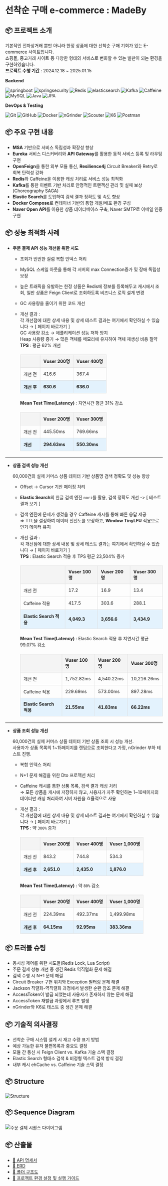 
# 선착순 구매 e-commerce : MadeBy

## 📦 프로젝트 소개

기본적인 전자상거래 뿐만 아니라 한정 상품에 대한 선착순 구매 기회가 있는 E-commerce 사이트입니다.  
쇼핑몰, 중고거래 사이트 등 다양한 형태의 서비스로 변화할 수 있는 발판이 되는 환경을 구현하였습니다.  
**프로젝트 수행 기간** : 2024.12.18 ~ 2025.01.15

**Backend**

![springboot](https://img.shields.io/badge/-springboot-333333?style=flat&logo=springboot)
![springsecurity](https://img.shields.io/badge/-springsecurity-333333?style=flat&logo=springsecurity)
![Redis](https://img.shields.io/badge/-Redis-333333?style=flat&logo=Redis)
![elasticsearch](https://img.shields.io/badge/-elasticsearch-333333?style=flat&logo=elasticsearch)
![Kafka](https://img.shields.io/badge/-Kafka-333333?style=flat&logo=apachekafka)
![Caffeine](https://img.shields.io/badge/-Caffeine-333333?style=flat&logo=CoffeeScript)
![MySQL](https://img.shields.io/badge/-MySQL-333333?style=flat&logo=mysql)
![Java](https://img.shields.io/badge/-Java-333333?style=flat&logo=Java&logoColor=007396)
![JPA](https://img.shields.io/badge/-JPA-333333?style=flat&logo=JPA)

**DevOps & Testing**

![Git](https://img.shields.io/badge/-Git-333333?style=flat&logo=git)
![GitHub](https://img.shields.io/badge/-GitHub-333333?style=flat&logo=github)
![Docker](https://img.shields.io/badge/-Docker-333333?style=flat&logo=docker)
![nGrinder](https://img.shields.io/badge/-nGrinder-333333?style=flat&logo=nGrinder)
![Scouter](https://img.shields.io/badge/-Scouter-333333?style=flat&logo=Scouter)
![K6](https://img.shields.io/badge/-k6-333333?style=flat&logo=k6)
![Postman](https://img.shields.io/badge/-Postman-333333?style=flat&logo=postman)


## 📦 주요 구현 내용 

- **MSA** 기반으로 서비스 독립성과 확장성 향상
- **Eureka** 서비스 디스커버리와 **API Gateway**를 활용한 동적 서비스 등록 및 라우팅 구현
- **OpenFeign**을 통한 외부 모듈 통신, **Resilience4j** Circuit Breaker와 Retry로 회복 탄력성 강화
- **Redis**와 Caffeine을 이용한 캐싱 처리로 서비스 성능 최적화
- **Kafka**를 통한 이벤트 기반 처리로 안정적인 트랜잭션 관리 및 실패 보상(Choreography SAGA)
- **Elastic Search**를 도입하여 검색 결과 정확도 및 속도 향상
- **Docker Compose**로 컨테이너 기반의 통합 개발/배포 환경 구성
- **Naver Open API**를 이용한 상품 데이터베이스 구축, Naver SMTP로 이메일 인증 구현

## 📦 성능 최적화 사례
- **주문 결제 API 성능 개선을 위한 시도**
    - 조회가 빈번한 컬럼 복합 인덱스 처리
    - MySQL 스케일 아웃을 통해 각 서버의 max Connection증가 및 장애 독립성 보장
    - 높은 트래픽을 유발하는 한정 상품은 Redis에 정보를 등록해두고 캐시에서 조회, 일반 상품은 Feign Client로 조회하도록 비즈니스 로직 설계 변경
    - GC 사용량을 줄이기 위한 코드 개선
    - 개선 결과 :  
      각 개선점에 대한 상세 내용 및 상세 테스트 결과는 여기에서 확인하실 수 있습니다 → [ 페이지 바로가기 ]  
      GC 사용량 감소 → 애플리케이션 성능 저하 방지  
      Heap 사용량 증가 → 많은 객체를 메모리에 유지하여 객체 재생성 비용 절약  
      **TPS** : 평균 62% 개선
      <table>
      <tr>
      <th></th>
      <th>Vuser 200명</th>
      <th>Vuser 400명</th>
        </tr>
        <tr>
            <td>개선 전</td>
            <td>416.6</td>
            <td>367.4</td>
        </tr>
        <tr class="highlight">
            <td>개선 후</td>
            <td>630.6</td>
            <td>636.0</td>
        </tr>
      </table>  

      **Mean Test Time(Latency)** : 지연시간 평균 31% 감소
        <table>
        <tr>
            <th></th>
            <th>Vuser 200명</th>
            <th>Vuser 300명</th>
        </tr>
        <tr>
            <td>개선 전</td>
            <td>445.50ms</td>
            <td>769.66ms</td>
        </tr>
        <tr class="highlight">
            <td>개선 </td>
            <td>294.63ms</td>
            <td>550.30ms</td>
        </tr>
      </table>  
---
- **상품 검색 성능 개선**

  60,000건의 실제 커머스 상품 데이터 기반 상품명 검색 정확도 및 성능 향상
    - Offset → Cursor 기반 페이징 처리
    - **Elastic Search**의 한글 검색 엔진 `nori`를 활용, 검색 정확도 개선 -> [ 테스트 결과 보기 ]
    - 검색 엔진에 문제가 생겼을 경우 Caffeine 캐시를 통해 빠른 응답 제공          
      ⇒ TTL을 설정하여 데이터 신선도를 보장하고, **Window TinyLFU** 적용으로 인기 데이터 유지

    - 개선 결과 :  
      각 개선점에 대한 상세 내용 및 상세 테스트 결과는 여기에서 확인하실 수 있습니다 → [ 페이지 바로가기 ]  
      **TPS** : Elastic Search 적용 후 TPS 평균 23,504% 증가
      <table>
      <tr>
      <th></th>
      <th>Vuser 100명</th>
      <th>Vuser 200명</th>
      <th>Vuser 300명</th>
        </tr>
        <tr>
            <td>개선 전</td>
            <td>17.2</td>
            <td>16.9</td>
            <td>13.4</td>
        </tr>
        <tr>
            <td>Caffeine 적용</td>
            <td>417.5</td>
            <td>303.6</td>
            <td>288.1</td>
        </tr>
        <tr class="highlight">
            <td>Elastic Search 적용</td>
            <td>4,049.3</td>
            <td>3,656.6</td>
            <td>3,434.9</td>
        </tr>
      </table>  

      **Mean Test Time(Latency)** : Elastic Search 적용 후 지연시간 평균 99.07% 감소
        <table>
        <tr>
            <th></th>
            <th>Vuser 100명</th>
            <th>Vuser 200명</th>
            <th>Vuser 300명</th>
        </tr>
        <tr>
            <td>개선 전</td>
            <td>1,752.82ms</td>
            <td>4,540.22ms</td>
            <td>10,216.26ms</td>
        </tr>
        <tr>
                <td>Caffeine 적용</td>
                <td>229.69ms</td>
                <td>573.00ms</td>
                <td>897.28ms</td>
            </tr>
        <tr class="highlight">
            <td>Elastic Search 적용</td>
            <td>21.55ms</td>
            <td>41.83ms</td>
            <td>66.22ms</td>
        </tr>
      </table>  
---
- **상품 조회 성능 개선**

  60,000건의 실제 커머스 상품 데이터 기반 상품 조회 시 성능 개선.     
  사용자가 상품 목록의 1~15페이지를 랜덤으로 조회한다고 가정, nGrinder 부하 테스트 진행.

    - 복합 인덱스 처리
    - N+1 문제 해결을 위한 Dto 프로젝션 처리
    - Caffeine 캐시를 통한 상품 목록, 검색 결과 캐싱 처리          
      ⇒ 모든 상품을 캐시에 저장하지 않고, 사용자가 자주 확인하는 1~10페이지의 데이터만 캐싱 처리하여 서버 자원을 효율적으로 사용

    - 개선 결과 :  
      각 개선점에 대한 상세 내용 및 상세 테스트 결과는 여기에서 확인하실 수 있습니다 → [ 페이지 바로가기 ]  
      **TPS** : 약 `300%` 증가
      <table>
      <tr>
      <th></th>
      <th>Vuser 200명</th>
      <th>Vuser 400명</th>
      <th>Vuser 1,000명</th>
        </tr>
        <tr>
            <td>개선 전</td>
            <td>843.2</td>
            <td>744.8</td>
            <td>534.3</td>
        </tr>
        <tr class="highlight">
            <td>개선 후</td>
            <td>2,651.0</td>
            <td>2,435.0</td>
            <td>1,876.0</td>
        </tr>
      </table>  

      **Mean Test Time(Latency)** : 약 `80%` 감소
        <table>
        <tr>
            <th></th>
            <th>Vuser 200명</th>
            <th>Vuser 400명</th>
            <th>Vuser 1,000명</th>
        </tr>
        <tr>
            <td>개선 전</td>
            <td>224.39ms</td>
            <td>492.37ms</td>
            <td>1,499.98ms</td>
        </tr>
        <tr class="highlight">
            <td>개선 후</td>
            <td>64.15ms</td>
            <td>92.95ms</td>
            <td>383.36ms</td>
        </tr>
      </table>  



## 📦 트러블 슈팅  
- 동시성 제어를 위한 시도들(Redis Lock, Lua Script)
- 주문 결제 성능 개선 중 생긴 Redis 역직렬화 문제 해결 
- 검색 수행 시 N+1 문제 해결 
- Circuit Breaker 구현 위치와 Exception 필터링 문제 해결
- Jackson 직렬화-역직렬화 과정에서 발생한 순환 참조 문제 해결
- AccessToken이 발급 되었는데 사용자가 존재하지 않는 문제 해결   
- AccessToken 재발급 과정에서 루프 발생  
- nGrinder와 K6로 테스트 중 생긴 문제 해결
 
## 📦 기술적 의사결정

- 선착순 구매 시스템 설계 시 재고 수량 표기 방법
- 예상 가능한 유저 불편목록과 중요도 결정 
- 모듈 간 통신 시 Feign Client vs. Kafka 기술 스택 결정
- Elastic Search 형태소 검색 & 비정형 텍스트 검색 방식 결정  
- 내부 캐시 ehCache vs. Caffeine 기술 스택 결정  




## 📦 Structure
![Structure](https://github.com/user-attachments/assets/5852e8eb-e9c4-4117-807b-1d6fac444f2a)

## 📦 Sequence Diagram
![주문 결제 시퀀스 다이어그램](https://github.com/user-attachments/assets/1bdd3354-2e58-4358-9a95-3de544e0f0cc)

## 📦 산출물
- [📂 API 명세서](https://documenter.getpostman.com/view/22818248/2sAYJ3FhBW#intro)
- [📂 ERD](https://github.com/rustywhite404/madeBy/wiki/ERD)
- [📂 폴더 구조도](https://github.com/rustywhite404/madeBy/wiki/%ED%8F%B4%EB%8D%94-%EA%B5%AC%EC%A1%B0%EB%8F%84)
- [📂 프로젝트 환경 설정 및 실행 가이드](https://github.com/rustywhite404/madeBy/wiki/%ED%94%84%EB%A1%9C%EC%A0%9D%ED%8A%B8-%ED%99%98%EA%B2%BD-%EC%84%A4%EC%A0%95-%EB%B0%8F-%EC%8B%A4%ED%96%89-%EA%B0%80%EC%9D%B4%EB%93%9C)



<style>
    table {
        width: 100%;
        border-collapse: collapse;
        margin: 20px 0;
        font-size: 14px;
        text-align: left;
    }
    th, td {
        padding: 10px;
        border: 1px solid #ddd;
    }
    th {
        background-color: #f4f4f4;
    }
    .highlight {
        background-color: #e3f2fd;
        font-weight: bold;
    }
</style>

